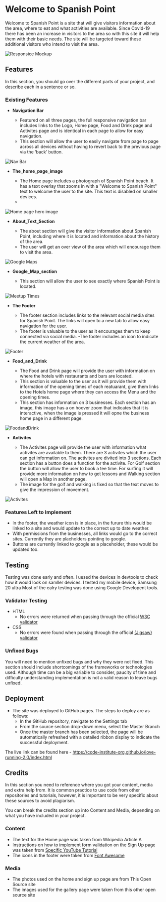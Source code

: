 # Welcome to Spanish Point

Welcome to Spanish Point is a site that will give visitors information about the area, where to eat and what activities are available.  Since Covid-19 there has been an increase in visitors to the area so with this site it will help them with their basic needs. The site will be targeted toward these additional visitors who intend to visit the area.  

![Responsice Mockup](https://github.com/lucyrush/readme-template/blob/master/media/love_running_mockup.png)

## Features 

In this section, you should go over the different parts of your project, and describe each in a sentence or so. 
### Existing Features

- __Navigation Bar__

  - Featured on all three pages, the full responsive navigation bar includes links to the Logo, Home page, Food and Drink page and  Activites page and is identical in each page to allow for easy navigation.
  - This section will allow the user to easily navigate from page to page across all devices without having to revert back to the previous page via the ‘back’ button. 

![Nav Bar](https://github.com/lucyrush/readme-template/blob/master/media/love_running_nav.png)

- __The_home_page_image__

  - The Home page includes a photograph of Spanish Point beach.  It has a text overlay that zooms in with a "Welcome to Spanish Point" text to welcome the user to the site. This text is disabled on smaller devices.
  - 

![Home page hero image](https://github.com/lucyrush/readme-template/blob/master/media/love_running_landing.png)

- __About_Text_Section__

  - The about section will give the visitor information about Spanish Point, including where it is located and information about the history of the area. 
  - The user will get an over view of the area which will encourage them to visit the area.

![Google Maps](https://github.com/lucyrush/readme-template/blob/master/media/love_running_ethos.png)

- __Google_Map_section__

  - This section will allow the user to see exactly where Spanish Point is located. 

![Meetup Times](https://github.com/lucyrush/readme-template/blob/master/media/love_running_times.png)

- __The Footer__ 

  - The footer section includes links to the relevant social media sites for Spanish Point. The links will open to a new tab to allow easy navigation for the user. 
  - The footer is valuable to the user as it encourages them to keep connected via social media.
  -The  footer includes an  icon to indicate the current weather of the area.

![Footer](https://github.com/lucyrush/readme-template/blob/master/media/love_running_footer.png)

- __Food_and_Drink__

  - The Food and Drink page will provide the user with information on where the hotels with restaurants and bars are located. 
  - This section is valuable to the user as it will provide them with information of the opening times of each reatuarant, give them links to the Hotels home page where they can access the Menu and the opening times. 
  - This section has information on 3 businesses.  Each section has an image, this image has a on hoover zoom that indicates that it is interactive, when the image is pressed it will opne the business home page in a different page.

![FoodandDrink](https://github.com/lucyrush/readme-template/blob/master/media/love_running_gallery.png)

- __Activites__

  - The Activites page will provide the user with information what activites are available to them.  There are 3 activites which the user can get information on.  The activites are divited into 3 sections.  Each section has a button does a function for the activite.  For Golf section the button will allow the user to book a tee time.  For surfing it will provide more information on how to get lessons and Walking section will open a Map in another page. 
  - The image for the golf and walking is fixed so that the text moves to give the impression of movement.

![Activites](https://github.com/lucyrush/readme-template/blob/master/media/love_running_signup.png)



### Features Left to Implement

- In the footer, the weather icon is in place, in the furure this would be linked to a site and would update to the correct up to date weather.
- With permissions from the businesses, all links would go to the correct sites.  Currently they are placholders pointing to google.
- Buttons are currently linked to google as a placeholder, these would be updated too.

## Testing 

Testing was done early and often.  I uesed the devices in devtools to check how it would look on samller devices.
I tested my mobile device, Samsung 20 ultra
Most of the ealry testing was done using Google Developent tools.  



### Validator Testing 

- HTML
  - No errors were returned when passing through the official [W3C validator](https://validator.w3.org/nu/?doc=https%3A%2F%2Fcode-institute-org.github.io%2Flove-running-2.0%2Findex.html)
- CSS
  - No errors were found when passing through the official [(Jigsaw) validator](https://jigsaw.w3.org/css-validator/validator?uri=https%3A%2F%2Fvalidator.w3.org%2Fnu%2F%3Fdoc%3Dhttps%253A%252F%252Fcode-institute-org.github.io%252Flove-running-2.0%252Findex.html&profile=css3svg&usermedium=all&warning=1&vextwarning=&lang=en#css)

### Unfixed Bugs

You will need to mention unfixed bugs and why they were not fixed. This section should include shortcomings of the frameworks or technologies used. Although time can be a big variable to consider, paucity of time and difficulty understanding implementation is not a valid reason to leave bugs unfixed. 

## Deployment


- The site was deployed to GitHub pages. The steps to deploy are as follows: 
  - In the GitHub repository, navigate to the Settings tab 
  - From the source section drop-down menu, select the Master Branch
  - Once the master branch has been selected, the page will be automatically refreshed with a detailed ribbon display to indicate the successful deployment. 

The live link can be found here - https://code-institute-org.github.io/love-running-2.0/index.html 


## Credits 

In this section you need to reference where you got your content, media and extra help from. It is common practice to use code from other repositories and tutorials, however, it is important to be very specific about these sources to avoid plagiarism. 

You can break the credits section up into Content and Media, depending on what you have included in your project. 

### Content 

- The text for the Home page was taken from Wikipedia Article A
- Instructions on how to implement form validation on the Sign Up page was taken from [Specific YouTube Tutorial](https://www.youtube.com/)
- The icons in the footer were taken from [Font Awesome](https://fontawesome.com/)

### Media

- The photos used on the home and sign up page are from This Open Source site
- The images used for the gallery page were taken from this other open source site

